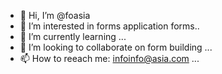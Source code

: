 - 👋 Hi, I’m @foasia
- 👀 I’m interested in forms application forms..
- 🌱 I’m currently learning ...
- 💞️ I’m looking to collaborate on form building ...
- 📫 How to reeach me: infoinfo@asia.com ...

<!---
foasia/foasia is a ✨ special ✨ repository because its `README.md` (this file) appears on your GitHub profile.
You can click the Preview link to take a look at your changes.
--->
